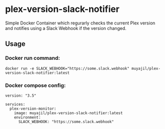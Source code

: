 # plex-version-slack-notifier
Simple Docker Container which regurarly checks the current Plex version and notifies using a Slack Webhook if the version changed.

## Usage

### Docker run command:

`docker run -e SLACK_WEBHOOK="https://some.slack.webhook" muyajil/plex-version-slack-notifier:latest`

### Docker compose config:

```
version: "3.5"

services:
  plex-version-monitor:
    image: muyajil/plex-version-slack-notifier:latest
    environment:
      SLACK_WEBHOOK: "https://some.slack.webhook"
```
